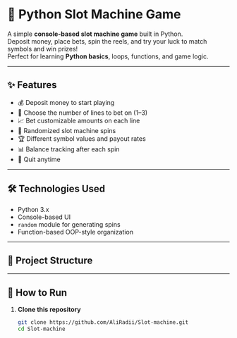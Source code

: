 # 🎰 Python Slot Machine Game

A simple **console-based slot machine game** built in Python.  
Deposit money, place bets, spin the reels, and try your luck to match symbols and win prizes!  
Perfect for learning **Python basics**, loops, functions, and game logic.

---

## ✨ Features
- 💰 Deposit money to start playing  
- 🎯 Choose the number of lines to bet on (1–3)  
- 📈 Bet customizable amounts on each line  
- 🎲 Randomized slot machine spins  
- 🏆 Different symbol values and payout rates  
- 📊 Balance tracking after each spin  
- 🚪 Quit anytime

---

## 🛠 Technologies Used
- Python 3.x  
- Console-based UI  
- `random` module for generating spins  
- Function-based OOP-style organization

---

## 📂 Project Structure

---

## 🚀 How to Run

1. **Clone this repository**
   ```bash
   git clone https://github.com/AliRadii/Slot-machine.git
   cd Slot-machine
